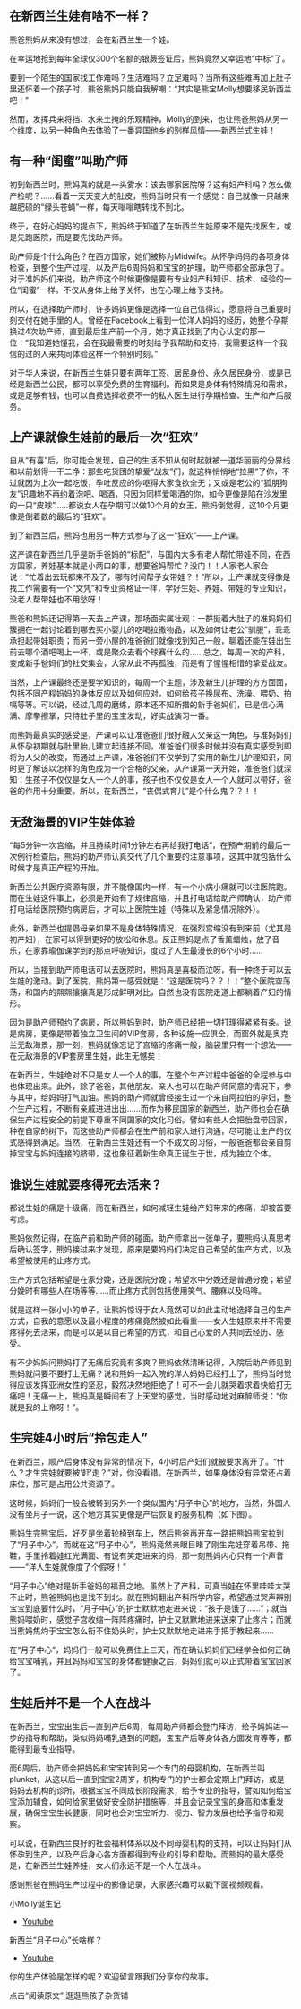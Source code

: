 ## 在新西兰生娃有啥不一样？

熊爸熊妈从来没有想过，会在新西兰生一个娃。

在幸运地抢到每年全球仅300个名额的银蕨签证后，熊妈竟然又幸运地“中标”了。

要到一个陌生的国家找工作难吗？生活难吗？立足难吗？当所有这些难再加上肚子里还怀着一个孩子时，熊爸熊妈只能自我解嘲：“其实是熊宝Molly想要移民新西兰吧！”

然而，发挥兵来将挡、水来土掩的乐观精神，Molly的到来，也让熊爸熊妈从另一个维度，以另一种角色去体验了一番异国他乡的别样风情——新西兰式生娃！


## 有一种“闺蜜”叫助产师

初到新西兰时，熊妈真的就是一头雾水：该去哪家医院呀？这有妇产科吗？怎么做产检呢？……看着一天天变大的肚皮，熊妈当时只有一个感觉：自己就像一只越来越肥硕的“绿头苍蝇”一样，每天嗡嗡瞎转找不到北。

终于，在好心妈妈的提点下，熊妈终于知道了在新西兰生娃原来不是先找医生，或是先跑医院，而是要先找助产师。

助产师是个什么角色？在西方国家，她们被称为Midwife。从怀孕妈妈的各项身体检查，到整个生产过程，以及产后6周妈妈和宝宝的护理，助产师都全部承包了。对于准妈妈们来说，助产师这个时候更像是要有专业妇产科知识、技术、经验的一位“闺蜜”一样。不仅从身体上给予关怀，也在心理上给予支持。



所以，在选择助产师时，许多妈妈更像是选择一位自己信得过，愿意将自己重要时刻交付在她手里的人。曾经在Facebook上看到一位洋人妈妈的经历，她整个孕期换过4次助产师，直到最后生产前一个月，她才真正找到了内心认定的那一位：“我知道她懂我，会在我最需要的时刻给予我帮助和支持，我需要这样一个我信的过的人来共同体验这样一个特别时刻。”



对于华人来说，在新西兰生娃只要有两年工签、居民身份、永久居民身份，或是已经是新西兰公民，都可以享受免费的生育福利。而如果是身体有特殊情况和需求，或是足够有钱，也可以自费选择收费不一的私人医生进行孕期检查、生产和产后服务。








## 上产课就像生娃前的最后一次“狂欢”



自从“有喜”后，你可能会发现，自己的生活不知从何时起就被一道华丽丽的分界线和以前划得一干二净：那些吃货团的挚爱“战友”们，就这样悄悄地“拉黑”了你，不过就因为上次一起吃饭，孕吐反应的你呕得大家食欲全无；又或是老公的“狐朋狗友”识趣地不再约着泡吧、喝酒，只因为同样爱喝酒的你，如今更像是陷在沙发里的一只“皮球”……都说女人在孕期可以做10个月的女王，熊妈倒觉得，这10个月更像是倒着数的最后的“狂欢”。



到了新西兰后，熊妈也用另一种方式参与了这一“狂欢”——上产课。








这产课在新西兰几乎是新手爸妈的“标配”，与国内大多有老人帮忙带娃不同，在西方国家，养娃基本就是小两口的事，想要爸妈帮忙？没门！！人家老人家会说：“忙着出去玩都来不及了，哪有时间帮子女带娃？！”所以，上产课就变得像是找工作需要有一个“文凭”和专业资格证一样，学好生娃、养娃、带娃的专业知识，没老人帮带娃也不用愁呀！



熊爸和熊妈还记得第一天去上产课，那场面实属壮观：一群挺着大肚子的准妈妈们簇拥在一起讨论着到哪去买小婴儿的吃喝拉撒物品，以及如何让老公“驯服”，乖乖承担起带娃职责；而另一旁小屋的准爸爸们就像找到知己一般，聊着还能在娃出生前去哪个酒吧喝上一杯，或是聚众去看个球赛什么的……总之，每周一次的产科，变成新手爸妈们的社交集会，大家从此不再孤独，而是有了惺惺相惜的挚爱战友。



当然，上产课最终还是要学知识的，每周一个主题，涉及新生儿护理的方方面面，包括不同产程妈妈的身体反应以及如何应对，如何给孩子换尿布、洗澡、喂奶、拍嗝等等。可以说，经过几周的磨练，原本还不知所措的新手爸妈们，已是信心满满、摩拳擦掌，只待肚子里的宝宝发动，好实战演习一番。








而熊妈最真实的感受是，产课可以让准爸爸们很好融入父亲这一角色，与准妈妈们从怀孕初期就与肚里胎儿建立起连接不同，准爸爸们很多时候并没有真实感受到即将为人父的改变，而通过上产课，准爸爸们不仅学到了实用的新生儿护理知识，同时更了解该以怎样的角色成为一个合格的父亲。从产课第一天开始，准爸爸们就深知：生孩子不仅仅是女人一个人的事，孩子也不仅仅是女人一个人就可以带好，爸爸的作用十分重要。所以，在新西兰，“丧偶式育儿”是个什么鬼？？！！




## 无敌海景的VIP生娃体验







“每5分钟一次宫缩，并且持续时间1分钟左右再给我打电话”，在预产期前的最后一次例行检查后，熊妈的助产师认真交代了几个重要的注意事项，这其中就包括什么时候才是真正产程的开始。



新西兰公共医疗资源有限，并不能像国内一样，有一个小病小痛就可以往医院跑。而在生娃这件事上，必须是开始有了规律宫缩，并且打电话给助产师确认，助产师打电话给医院预约病房后，才可以上医院生娃（特殊以及紧急情况除外）。



此外，新西兰也提倡母亲如果不是身体特殊情况，在强烈宫缩没有到来前（尤其是初产妇），在家可以得到更好的放松和休息。反正熊妈是点了香薰蜡烛，放了音乐，在家靠瑜伽课学到的那点呼吸知识，度过了人生最漫长的6个小时……



所以，当接到助产师电话可以去医院时，熊妈真是喜极而泣呀，有一种终于可以去生娃的激动。到了医院，熊妈第一感受就是：“这是医院吗？？！！”整个医院空荡荡，和国内的熙熙攘攘真是形成鲜明对比，自然也没有医院走道上都躺着产妇的情形。



因为是助产师预约了病房，所以熊妈到时，助产师已经把一切打理得紧紧有条。说是病房，更像是带着独立卫生间的VIP套房，各种设施一应俱全，而窗外就是奥克兰无敌海景，那一刻，熊妈就像忘记了宫缩的疼痛一般，脑袋里只有一个想法——在无敌海景的VIP套房里生娃，此生无憾矣！








在新西兰，生娃绝对不只是女人一个人的事，在整个生产过程中爸爸的全程参与中也体现出来。此外，除了爸爸，其他朋友、亲人也可以在助产师同意的情况下，参与其中，给妈妈打气加油。熊妈的助产师就曾经接生过一个来自阿拉伯的孕妇，整个生产过程，不断有亲戚进进出出……而作为移民国家的新西兰，助产师也会在确保生产过程安全的前提下尊重不同国家的文化习俗。譬如有些人会把胎盘带回家，种在自家的树下，而这些助产师都会在生产前和家人进行沟通，尽可能让生产的仪式感得到满足。当然，在新西兰生娃还有一个不成文的习俗，一般爸爸都会亲自剪掉宝宝与妈妈连接的脐带，这也象征着新生命真正诞生于世，成为独立个体。



## 谁说生娃就要疼得死去活来？



都说生娃的痛是十级痛，而在新西兰，如何减轻生娃给产妇带来的疼痛，却被首要考虑。



熊妈依然记得，在临产前和助产师的碰面，助产师拿出一张单子，要熊妈认真思考后确认签字，熊妈接过来才发现，原来是要妈妈们决定自己希望的生产方式，以及希望被使用的止疼方式。



生产方式包括希望是在家分娩，还是医院分娩；希望水中分娩还是普通分娩；希望分娩时有哪些人在场等等……而止疼方式则包括使用笑气、腰麻以及吗啡。



就是这样一张小小的单子，让熊妈惊讶于女人竟然可以如此主动地选择自己的生产方式，自我的意愿以及最小程度的疼痛竟然被如此看重——女人生娃原来并不需要疼得死去活来，而是可以是以自己希望的方式，和自己心爱的人共同去经历、感受。








有不少妈妈问熊妈打了无痛后究竟有多爽？熊妈依然清晰记得，入院后助产师见到熊妈就问要不要打上无痛？说和熊妈一起入院的洋人妈妈已经打上了，熊妈当时觉得应该发挥亚洲女性的坚忍，毅然决然地拒绝了！可不一会儿就哭着求着快给打无痛吧！无痛一上，熊妈真是瞬间有了上天堂的感觉，当时感动地对麻醉师说：“你就是我的上帝呀！”。



## 生完娃4小时后“拎包走人”



在新西兰，顺产后身体没有异常的情况下，4小时后产妇们就被要求离开了。“什么？才生完娃就要被’赶’走？”对，你没看错。在新西兰，如果身体没有异常还占着床位，那可是占用公共资源了。



这时候，妈妈们一般会被转到另外一个类似国内“月子中心”的地方，当然，外国人没有坐月子一说，这个地方其实更像是产后恢复的服务机构（如下图）。







熊妈生完熊宝后，好歹是坐着轮椅到车上，然后熊爸再开车一路把熊妈熊宝拉到了“月子中心”。而就在这“月子中心”，熊妈竟然亲眼目睹了刚生完娃穿着吊带、拖鞋，手里拎着娃红光满面、有说有笑走进来的妈，那一刻熊妈内心只有一个声音——“洋人生娃就像度了个假呀！”



“月子中心”绝对是新手爸妈的福音之地。虽然上了产科，可真当娃在怀里哇哇大哭不止时，熊爸熊妈也是找不到北。就在熊妈翻出产科所学内容，希望通过哭声辨别宝宝到底要什么时，“月子中心”的护士默默地走进来说：“孩子是饿了……”；就当熊妈喂奶时，感觉子宫收缩一阵阵疼痛时，护士又默默地进来送来了止疼片；而就当熊妈焦灼于宝宝怎么衔不住奶头时，护士又默默地走进来手把手教起来……



在“月子中心”，妈妈们一般可以免费住上三天，而在确认妈妈们已经学会如何正确给宝宝哺乳，并且妈妈和宝宝的身体都健康之后，妈妈们就可以正式带着宝宝回家了。




## 生娃后并不是一个人在战斗








在新西兰，宝宝出生后一直到产后6周，每周助产师都会登门拜访，给予妈妈进一步的指导和帮助，类似妈妈哺乳遇到的问题，宝宝产后等身体各方面发育等等，都能得到最专业指导。



而6周后，助产师会把妈妈和宝宝转到另一个专门的母婴机构，在新西兰叫plunket，从这以后一直到宝宝2周岁，机构专门的护士都会定期上门拜访，或是妈妈去机构的诊所，根据宝宝不同成长阶段需求，给予专业的指导，譬如如何给宝宝添加辅食，如何给家里做好安全防护措施等，并且会记录宝宝的身高和体重发展，确保宝宝生长健康，同时也会对宝宝听力、视力、智力发展也给予指导和观察。



可以说，在新西兰良好的社会福利体系以及不同母婴机构的支持，可以让妈妈们从怀孕到生产，以及产后身心各方面都得到专业的引导和帮助。而熊妈的最大感受是，在新西兰生娃养娃，女人们永远不是一个人在战斗。



感谢熊爸在熊妈生产过程中的影像记录，大家感兴趣可以戳下面视频观看。





小Molly诞生记

* [Youtube](https://youtu.be/ofczo0wvyak)



新西兰“月子中心”长啥样？

* [Youtube](https://youtu.be/qVPE3AFSzO4)


你的生产体验是怎样的呢？欢迎留言跟我们分享你的故事。










点击“阅读原文”  逛逛熊孩子杂货铺

